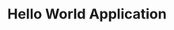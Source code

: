 ---nav-title: "Hello World Application"title: "Hello World Application"description: "NativeScript Android Runtime Getting Started - Hello World"position: 0---